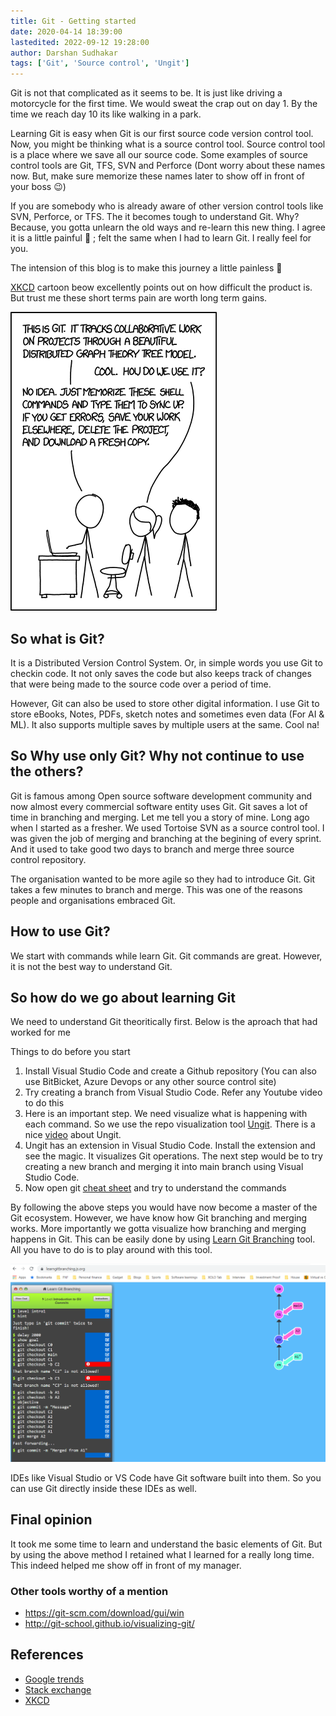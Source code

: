 ```yaml
---
title: Git - Getting started
date: 2020-04-14 18:39:00
lastedited: 2022-09-12 19:28:00
author: Darshan Sudhakar
tags: ['Git', 'Source control', 'Ungit']
---
```


Git is not that complicated as it seems to be. It is just like driving a motorcycle for the first time. We would sweat the crap out on day 1. By the time we reach day 10 its like walking in a park. 

Learning Git is easy when Git is our first source code version control tool. Now, you might be thinking what is a source control tool. Source control tool is a place where we save all our source code. Some examples of source control tools are Git, TFS, SVN and Perforce (Dont worry about these names now. But, make sure memorize these names later to show off in front of your boss :wink:)

If you are somebody who is already aware of other version control tools like SVN, Perforce, or TFS. The it becomes tough to understand Git. Why? Because, you gotta unlearn the old ways and re-learn this new thing. I agree it is a little painful :syringe: ; felt the same when I had to learn Git. I really feel for you. 

The intension of this blog is to make this journey a little painless :pill:

[XKCD](https://xkcd.com/) cartoon beow excellently points out on how difficult the product is. But trust me these short terms pain are worth long term gains.

![Difficult and amazing Git](./images/xkcd-git.png)

## So what is Git?

It is a Distributed Version Control System. Or, in simple words you use Git to checkin code. It not only saves the code but also keeps track of changes that were being made to the source code over a period of time. 

However, Git can also be used to store other digital information. I use Git to store eBooks, Notes, PDFs, sketch notes and sometimes even data (For AI & ML). It also supports multiple saves by multiple users at the same. Cool na!

## So Why use only Git? Why not continue to use the others?

Git is famous among Open source software development community and now almost every commercial software entity uses Git. Git saves a lot of time in branching and merging. Let me tell you a story of mine. Long ago when I started as a fresher. We used Tortoise SVN as a source control tool. I was given the job of merging and branching at the begining of every sprint. And it used to take good two days to branch and merge three source control repository. 

The organisation wanted to be more agile so they had to introduce Git. Git takes a few minutes to branch and merge. This was one of the reasons people and organisations embraced Git.

## How to use Git?

We start with commands while learn Git. Git commands are great. However, it is not the best way to understand Git.

## So how do we go about learning Git

We need to understand Git theoritically first. Below is the aproach that had worked for me

Things to do before you start

1. Install Visual Studio Code and create a Github repository (You can also use BitBicket, Azure Devops or any other source control site)
2. Try creating a branch from Visual Studio Code. Refer any Youtube video to do this
3. Here is an important step. We need visualize what is happening with each command. So we use the repo visualization tool [Ungit](https://github.com/FredrikNoren/ungit). There is a nice [video](https://youtu.be/hkBVAi3oKvo) about Ungit.
4. Ungit has an extension in Visual Studio Code. Install the extension and see the magic. It visualizes Git operations. The next step would be to try creating a new branch and merging it into main branch using Visual Studio Code.
5. Now open git [cheat sheet](https://github.github.com/training-kit/) and try to understand the commands

By following the above steps you would have now become a master of the Git ecosystem. However, we have know how Git branching and merging works. More importantly we gotta visualize how branching and merging happens in Git. This can be easily done by using [Learn Git Branching](https://learngitbranching.js.org/) tool. All you have to do is to play around with this tool. 

![Learn Git branching](./images/learn-git-branching.png)

IDEs like Visual Studio or VS Code have Git software built into them. So you can use Git directly inside these IDEs as well.

## Final opinion

It took me some time to learn and understand the basic elements of Git. But by using the above method I retained what I learned for a really long time. This indeed helped me show off in front of my manager.

### Other tools worthy of a mention

- <https://git-scm.com/download/gui/win>
- <http://git-school.github.io/visualizing-git/>

## References

- [Google trends](https://trends.google.com/trends/explore?date=all&geo=US&q=git,svn)
- [Stack exchange](https://softwareengineering.stackexchange.com/questions/136079/are-there-any-statistics-that-show-the-popularity-of-git-versus-svn)
- [XKCD](https://xkcd.com/)
